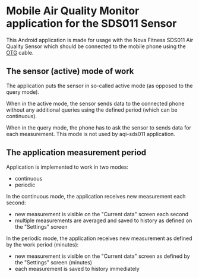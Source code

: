 # Mobile Air Quality Monitor application for the SDS011 Sensor

This Android application is made for usage with the Nova Fitness
SDS011 Air Quality Sensor which should be connected to the mobile
phone using the
[OTG](https://en.wikipedia.org/wiki/USB_On-The-Go) cable.

## The sensor (active) mode of work

The application puts the sensor in so-called active mode (as opposed
to the query mode).

When in the active mode, the sensor sends data to the connected phone
without any additional queries using the defined period (which
can be continuous).

When in the query mode, the phone has to ask the sensor to sends
data for each measurement. This mode is not used by aqi-sds011
application.

## The application measurement period

Application is implemented to work in two modes:
- continuous
- periodic

In the continuous mode, the application receives new measurement
each second:
- new measurement is visible on the "Current data" screen
  each second
- multiple measurements are averaged and saved to history as
  defined on the "Settings" screen

In the periodic mode, the application receives new measurement
as defined by the work period (minutes):
- new measurement is visible on the "Current data" screen
  as defined by the "Settings" screen (minutes)
- each measurement is saved to history immediately

